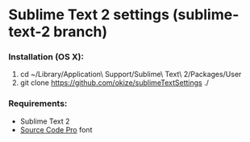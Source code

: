 # Sublime Text 2 settings (sublime-text-2 branch)

### Installation (OS X):

  1. cd ~/Library/Application\ Support/Sublime\ Text\ 2/Packages/User
  2. git clone https://github.com/okize/sublimeTextSettings ./

### Requirements:

  * Sublime Text 2
  * [Source Code Pro](https://github.com/adobe/Source-Code-Pro) font
